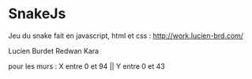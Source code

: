 # SnakeJs

Jeu du snake fait en javascript, html et css :
http://work.lucien-brd.com/

Lucien Burdet
Redwan Kara

pour les murs : X entre 0 et 94 || Y entre 0 et 43
